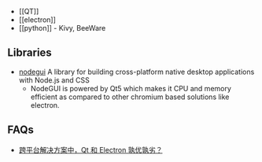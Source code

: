 - [[QT]]
- [[electron]]
- [[python]] - Kivy, BeeWare 


## Libraries
- [nodegui](https://github.com/nodegui/nodegui) A library for building cross-platform native desktop applications with Node.js and CSS
  - NodeGUI is powered by Qt5 which makes it CPU and memory efficient as compared to other chromium based solutions like electron.



## FAQs
- [跨平台解决方案中，Qt 和 Electron 孰优孰劣？](https://www.zhihu.com/question/53230344)
